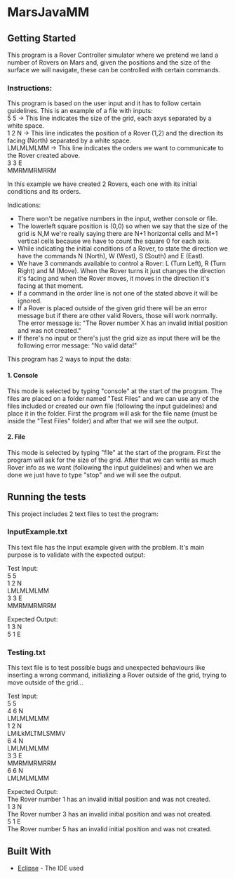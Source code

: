 # MarsJavaMM

## Getting Started

This program is a Rover Controller simulator where we pretend we land a number of Rovers on Mars and, given the positions and the size of the surface we will navigate, these can be controlled with certain commands.

### Instructions:

This program is based on the user input and it has to follow certain guidelines. This is an example of a file with inputs:<br />
5 5  -> This line indicates the size of the grid, each axys separated by a white space. <br />
1 2 N -> This line indicates the position of a Rover (1,2) and the direction its facing (North) separated by a white space.<br />
LMLMLMLMM -> This line indicates the orders we want to communicate to the Rover created above.<br />
3 3 E <br />
MMRMMRMRRM <br />

In this example we have created 2 Rovers, each one with its initial conditions and its orders.

Indications:
- There won't be negative numbers in the input, wether console or file.
- The lowerleft square position is (0,0) so when we say that the size of the grid is N,M we're really saying there are N+1 horizontal cells and M+1 vertical cells because we have to count the square 0 for each axis.
- While indicating the initial conditions of a Rover, to state the direction we have the commands N (North), W (West), S (South) and E (East).
- We have 3 commands available to control a Rover: L (Turn Left), R (Turn Right) and M (Move). When the Rover turns it just changes the direction it's facing and when the Rover moves, it moves in the direction it's facing at that moment.
- If a command in the order line is not one of the stated above it will be ignored.
- If a Rover is placed outside of the given grid there will be an error message but if there are other valid Rovers, those will work normally. The error message is: "The Rover number X has an invalid initial position and was not created."
- If there's no input or there's just the grid size as input there will be the following error message: "No valid data!"

This program has 2 ways to input the data:

#### 1. Console

This mode is selected by typing "console" at the start of the program.
The files are placed on a folder named "Test Files" and we can use any of the files included or created our own file (following the input guidelines) and place it in the folder.
First the program will ask for the file name (must be inside the "Test Files" folder) and after that we will see the output.

#### 2. File 

This mode is selected by typing "file" at the start of the program.
First the program will ask for the size of the grid. After that we can write as much Rover info as we want (following the input guidelines) and when we are done we just have to type "stop" and we will see the output.

## Running the tests

This project includes 2 text files to test the program:

### InputExample.txt

This text file has the input example given with the problem. It's main purpose is to validate with the expected output:

Test Input: <br />
5 5 <br />
1 2 N <br />
LMLMLMLMM <br />
3 3 E <br />
MMRMMRMRRM <br />
 
Expected Output: <br />
1 3 N <br />
5 1 E <br />


### Testing.txt

This text file is to test possible bugs and unexpected behaviours like inserting a wrong command, initializing a Rover outside of the grid, trying to move outside of the grid...

Test Input: <br />
5 5 <br />
4 6 N <br />
LMLMLMLMM <br />
1 2 N <br />
LMiLkMLTMLSMMV <br />
6 4 N <br />
LMLMLMLMM <br />
3 3 E <br />
MMRMMRMRRM <br />
6 6 N <br />
LMLMLMLMM <br />

Expected Output: <br />
The Rover number 1 has an invalid initial position and was not created. <br />
1 3 N <br />
The Rover number 3 has an invalid initial position and was not created. <br />
5 1 E <br />
The Rover number 5 has an invalid initial position and was not created. <br />

## Built With
* [Eclipse](https://www.eclipse.org/) - The IDE used